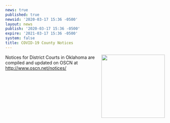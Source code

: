 ```yaml
---
news: true
published: true
newsid: '2020-03-17 15:36 -0500'
layout: news
publish: '2020-03-17 15:36 -0500'
expire: '2021-03-17 15:36 -0500'
system: false
title: COVID-19 County Notices
---
```

<a href="http://www.oscn.net/notices/"><img src="http://www.oscn.net/notices/covid-19.jpg" style="margin: 0 0em 1em 1em; width: 200px; float: right;" /></a>
Notices for District Courts in Oklahoma are compiled and updated on OSCN at http://www.oscn.net/notices/
